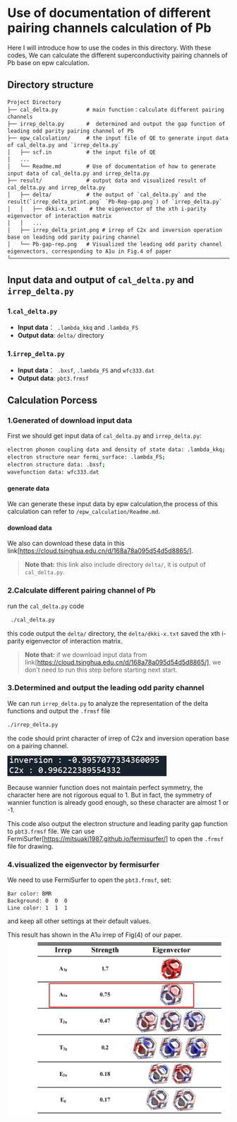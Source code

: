 # **Use of documentation of different pairing channels calculation of Pb**
Here I will introduce how to use the codes in this directory. With these codes, We can calculate the different superconductivity pairing channels of Pb base on epw calculation. 
## **Directory structure**
```text
Project Directory
├── cal_delta.py         # main function：calculate different pairing channels
├── irrep_delta.py       #  determined and output the gap function of  leading odd parity pairing channel of Pb
├── epw_calculation/     # the input file of QE to generate input data of cal_delta.py and `irrep_delta.py`
│   ├── scf.in           # the input file of QE
│   ...
│   └── Readme.md        # Use of documentation of how to generate input data of cal_delta.py and irrep_delta.py
├── result/              # output data and visualized result of cal_delta.py and irrep_delta.py
│   ├── delta/           # the output of `cal_delta.py` and the result(`irrep_delta_print.png` `Pb-Rep-gap.png`) of `irrep_delta.py`
│   │   ├── dkki-x.txt    # the eigenvector of the xth i-parity eigenvector of interaction matrix
│   │   ... 
│   ├── irrep_delta_print.png # irrep of C2x and inversion operation base on leading odd parity pairing channel
│   └── Pb-gap-rep.png   # Visualized the leading odd parity channel eigenvectors, corresponding to A1u in Fig.4 of paper
└──────────────────────────────────────────────────────────────────────────────────────────────────────────────────────────────────
```
## **Input data and output of `cal_delta.py` and `irrep_delta.py`**
### **1.`cal_delta.py`**
- **Input data**：` .lambda_kkq` and `.lambda_FS`
- **Output data**: `delta/` directory
### **1.`irrep_delta.py`**
- **Input data**：` .bxsf`, `.lambda_FS` and `wfc333.dat`
- **Output data**: `pbt3.frmsf`
## **Calculation Porcess**
### **1.Generated of download input data**
First we should get input data of `cal_delta.py` and `irrep_delta.py`:
```bash
electron phonon coupling data and density of state data: .lambda_kkq; 
electron structure near fermi_surface: .lambda_FS; 
electron structure data: .bxsf;  
wavefunction data: wfc333.dat 
```
#### **generate data**
We can generate these input data by epw calculation,the process of this calculation can refer to `/epw_calculation/Readme.md`.
#### **download data**
We also can download these data in this link[https://cloud.tsinghua.edu.cn/d/168a78a095d54d5d8865/].

>**Note that:** this link also include directory `delta/`, it is output of `cal_delta.py`.
### **2.Calculate different pairing channel of Pb**
run the `cal_delta.py` code

```bash
 ./cal_delta.py
```

this code output the `delta/` directory, the `delta/dkki-x.txt` saved the xth i-parity eigenvector of interaction matrix.

>**Note that:** if we download input data from link[https://cloud.tsinghua.edu.cn/d/168a78a095d54d5d8865/], we don't need to run this step before starting next start.
### **3.Determined and output the leading odd parity channel**
We can run `irrep_delta.py` to analyze the representation of the delta functions and output the `.frmsf` file

```bash
./irrep_delta.py
```

the code should print character of irrep of C2x and inversion operation base on a pairing channel. 

![](./result/irrep_delta_print.png)

Because wannier function does not maintain perfect symmetry, the character here are not rigorous equal to 1. But in fact, the symmetry of wannier function is already good enough, so these character are almost 1 or -1.

This code also output the electron structure and leading parity gap function to `pbt3.frmsf` file. We can use FermiSurfer[https://mitsuaki1987.github.io/fermisurfer/] to open the `.frmsf` file for drawing.
### **4.visualized the eigenvector by fermisurfer**
We need to use FermiSurfer to open the `pbt3.frmsf`, set:
```text
Bar color: BMR
Background: 0  0  0
Line color: 1  1  1
```
and keep all other settings at their default values.

This result has shown in the A1u irrep of Fig(4) of our paper.
![](./result/Pb-gap-rep.png)

